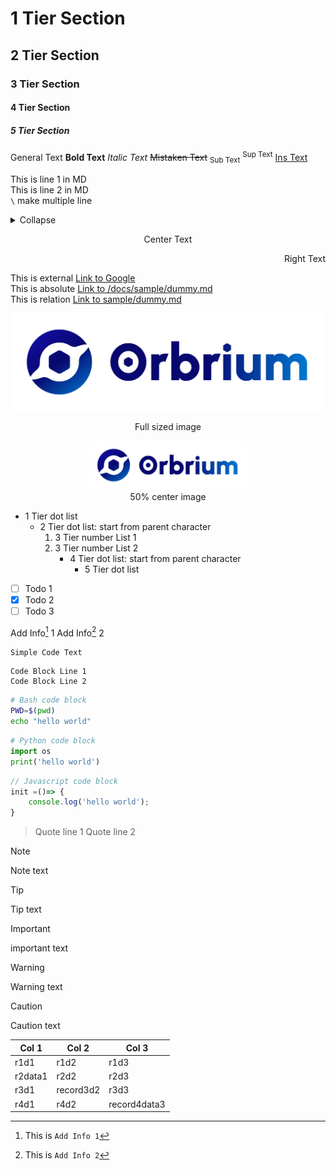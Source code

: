 # 1 Tier Section

## 2 Tier Section

### 3 Tier Section

#### 4 Tier Section

##### 5 Tier Section

General Text **Bold Text** *Italic Text* ~~Mistaken Text~~ <sub>Sub Text</sub> <sup>Sup Text</sup> <ins>Ins Text</ins>

This is line 1 in MD\
This is line 2 in MD\
`\` make multiple line

<details><summary>Collapse</summary>

**This is hidden**\
OK

</details>

<p align="center">Center Text</p>

<p align="right">Right Text</p>

This is external [Link to Google](https://google.com)\
This is absolute [Link to /docs/sample/dummy.md](/docs/sample/dummy.md)\
This is relation [Link to sample/dummy.md](sample/dummy.md)

![Orbrium Logo](images/orbrium-logo.png)<p align="center">Full sized image</p>

<p align="center"><img src="images/orbrium-logo.png" width="50%" /><br/>50% center image</p>

- 1 Tier dot list
  - 2 Tier dot list: start from parent character
    1. 3 Tier number List 1
    2. 3 Tier number List 2
       - 4 Tier dot list: start from parent character
         - 5 Tier dot list

- [ ] Todo 1
- [x] Todo 2
- [ ] Todo 3

Add Info[^1] 1
Add Info[^2] 2

[^1]: This is `Add Info 1`
[^2]: This is `Add Info 2`

`Simple Code Text`

```
Code Block Line 1
Code Block Line 2
```

```bash
# Bash code block
PWD=$(pwd)
echo "hello world"
```

```python
# Python code block
import os
print('hello world')
```

```javascript
// Javascript code block
init =()=> {
	console.log('hello world');
}
```

> Quote line 1
> Quote line 2

> [!NOTE]
> Note text

> [!TIP]
> Tip text

> [!IMPORTANT]
> important text

> [!WARNING]
> Warning text

> [!CAUTION]
> Caution text

| Col 1 | Col 2 | Col 3 |
| ------------- | --- | ----- |
| r1d1 | r1d2 | r1d3 |
| r2data1 | r2d2 | r2d3 |
| r3d1 | record3d2 | r3d3 |
| r4d1 | r4d2 | record4data3 |

